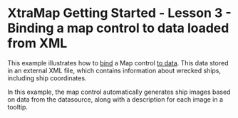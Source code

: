 # XtraMap Getting Started - Lesson 3 - Binding a map control to data loaded from XML


<p>This example illustrates how to <a href="https://documentation.devexpress.com/#WindowsForms/CustomDocument15359">bind</a> a Map control <a href="https://documentation.devexpress.com/#WindowsForms/CustomDocument15359">to data</a>. This data stored in an external XML file, which contains information about wrecked ships, including ship coordinates.</p>
<p>In this example, the map control automatically generates ship images based on data from the datasource, along with a description for each image in a tooltip.</p>

<br/>


